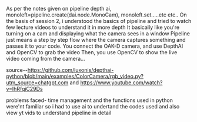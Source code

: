 As per the notes given on pipeline depth ai, monoleft=pipeline.create(dai.node.MonoCam), monoleft.set.....etc etc..
On the basis of session 2, i understood the basics of pipeline and tried to watch few lecture videos to understand it in more depth 
It basically like you're turning on a cam and displaying what the camera sees in a window
Pipeline just means a step by step flow where the camera captures something and passes it to your code.
You connect the OAK-D camera, and use DepthAI and OpenCV to grab the video
Then, you use OpenCV to  show the live video coming from the camera...

source--https://github.com/luxonis/depthai-python/blob/main/examples/ColorCamera/rgb_video.py?utm_source=chatgpt.com and https://www.youtube.com/watch?v=IhRfqiC29Ds

problems faced- time management and the functions used in python were'nt familiar so i had to use ai to undertand the codes used and also view yt vids to understand pipeline in detail
